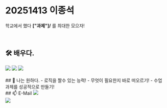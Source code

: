 #  20251413 이종석 

학교에서 했다 **\["과제"]/** 를 최대한 모으자!

<br>

## 🛠️ 배우다.
<img src="https://img.shields.io/badge/C-A8B9CC?style=for-the-badge&logo=c&logoColor=white">
<img src="https://img.shields.io/badge/HTML5-E34F26?style=for-the-badge&logo=html5&logoColor=white">
<img src="https://img.shields.io/badge/Excel-217346?style=for-the-badge&logo=microsoftexcel&logoColor=white">

<br>

<br>
## 🌱 나는 원하다.
- 로직을 짤수 있는 능력!
- 무엇이 필요한지 바로 떠오르기!
- 수업 과제를 성공적으로 만들기!

<br>
## 📫 E-Mail
<a href="mailto:[t01071435493@gmail.com]">
  <img src="https://img.shields.io/badge/My Email-EA4335?style=for-the-badge&logo=gmail&logoColor=white">
</a>

<br>

<a href="mailto:[potato1sgood@gwnu.ac.kr]">
  <img src="https://img.shields.io/badge/School Email-0D99FF?style=for-the-badge&logo=gmail&logoColor=white">
</a>

